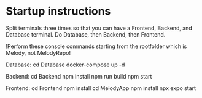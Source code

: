 # Startup instructions

Split terminals three times so that you can have a Frontend, Backend, and Database terminal. Do Database, then Backend, then Frontend.

!Perform these console commands starting from the rootfolder which is Melody, not MelodyRepo!

Database:
    cd Database
    docker-compose up -d

Backend:
    cd Backend
    npm install
    npm run build
    npm start

Frontend:
    cd Frontend
    npm install
    cd MelodyApp
    npm install
    npx expo start
